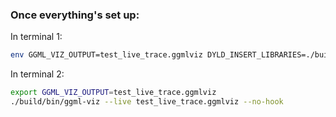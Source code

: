 ### Once everything's set up:

In terminal 1:
```bash
env GGML_VIZ_OUTPUT=test_live_trace.ggmlviz DYLD_INSERT_LIBRARIES=./build/src/libggml_viz_hook.dylib ./third_party/llama.cpp/build/bin/llama-cli -m ./models/tinyllama-1.1b-chat-v1.0.Q4_K_M.gguf -p "Hello world" -n 10 --verbose-prompt
```

In terminal 2:
```bash
export GGML_VIZ_OUTPUT=test_live_trace.ggmlviz
./build/bin/ggml-viz --live test_live_trace.ggmlviz --no-hook
```